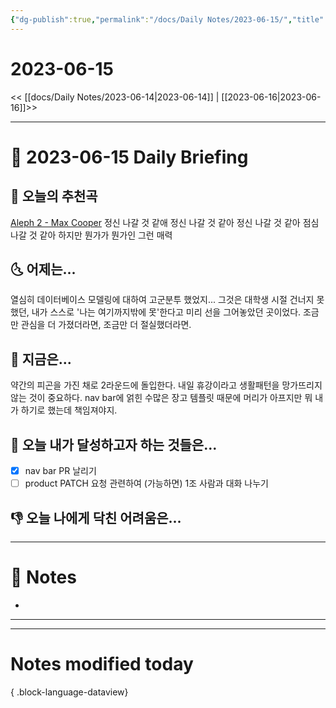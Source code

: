 ```yaml
---
{"dg-publish":true,"permalink":"/docs/Daily Notes/2023-06-15/","title":"2023-06-15","tags":[" DailyNote "]}
---
```



# 2023-06-15

<< [[docs/Daily Notes/2023-06-14\|2023-06-14]] | [[2023-06-16\|2023-06-16]]>>

---

# 📅 2023-06-15 Daily Briefing

## 🎵 오늘의 추천곡

[Aleph 2 - Max Cooper](https://youtu.be/tNYfqklRehM) 정신 나갈 것 같애 정신 나갈 것 같아 정신 나갈 것 같아 점심 나갈 것 같아 하지만 뭔가가 뭔가인 그런 매력

## 🌜 어제는...

열심히 데이터베이스 모델링에 대하여 고군분투 했었지... 그것은 대학생 시절 건너지 못했던, 내가 스스로 '나는 여기까지밖에 못'한다고 미리 선을 그어놓았던 곳이었다. 조금만 관심을 더 가졌더라면, 조금만 더 절실했더라면.

## 🙌 지금은...

약간의 피곤을 가진 채로 2라운드에 돌입한다. 내일 휴강이라고 생활패턴을 망가뜨리지 않는 것이 중요하다. nav bar에 얽힌 수많은 장고 템플릿 때문에 머리가 아프지만 뭐 내가 하기로 했는데 책임져야지.

## 🚀 오늘 내가 달성하고자 하는 것들은...

- [x] nav bar PR 날리기
- [ ] product PATCH 요청 관련하여 (가능하면) 1조 사람과 대화 나누기

## 👎 오늘 나에게 닥친 어려움은...

---

# 📝 Notes

- 

___



---

# Notes modified today


{ .block-language-dataview}
